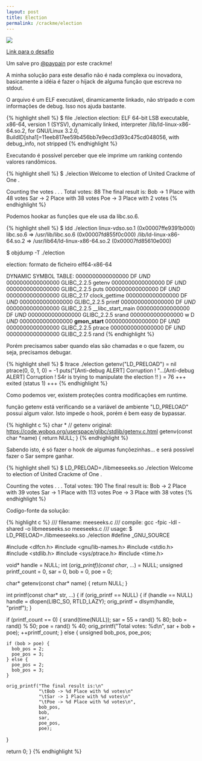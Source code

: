 ```yaml
---
layout: post
title: Election
permalink: /crackme/election
---
```


![](http://gifsstore.com/public/upload/gifs/15774085601577408551.gif)

[Link para o desafio](https://crackmes.one/crackme/5d64749533c5d46f00e2c324)

Um salve pro [@paypain](https://crackmes.one/user/paypain) por este crackme!

A minha solução para este desafio não é nada complexa ou inovadora, basicamente a idéia é fazer o hijack de alguma função que escreva no stdout. 

O arquivo é um ELF executável, dinamicamente linkado, não stripado e com informações de debug. Isso nos ajuda bastante.

{% highlight shell %}
$ file ./election 
election: ELF 64-bit LSB executable, x86-64, version 1 (SYSV), dynamically linked, interpreter /lib/ld-linux-x86-64.so.2, for GNU/Linux 3.2.0, BuildID[sha1]=11eeb817ee59b456bb7e9ecd3d93c475cd048056, with debug_info, not stripped
{% endhighlight %}

Executando é possível perceber que ele imprime um ranking contendo valores randômicos.

{% highlight shell %}
$ ./election 
Welcome to election of United Crackme of One .

Counting the votes . . .
Total votes: 88
The final result is:
	Bob -> 1 Place with 48 votes
	Sar -> 2 Place with 38 votes
	Poe -> 3 Place with 2 votes
{% endhighlight %}

Podemos hookar as funções que ele usa da libc.so.6.

{% highlight shell %}
$ ldd ./election 
linux-vdso.so.1 (0x00007ffe9391b000)
libc.so.6 => /usr/lib/libc.so.6 (0x00007fd855f0c000)
/lib/ld-linux-x86-64.so.2 => /usr/lib64/ld-linux-x86-64.so.2 (0x00007fd85610e000)

$ objdump -T ./election 

election:     formato de ficheiro elf64-x86-64

DYNAMIC SYMBOL TABLE:
0000000000000000      DF *UND*	0000000000000000  GLIBC_2.2.5 getenv
0000000000000000      DF *UND*	0000000000000000  GLIBC_2.2.5 puts
0000000000000000      DF *UND*	0000000000000000  GLIBC_2.17  clock_gettime
0000000000000000      DF *UND*	0000000000000000  GLIBC_2.2.5 printf
0000000000000000      DF *UND*	0000000000000000  GLIBC_2.2.5 __libc_start_main
0000000000000000      DF *UND*	0000000000000000  GLIBC_2.2.5 srand
0000000000000000  w   D  *UND*	0000000000000000              __gmon_start__
0000000000000000      DF *UND*	0000000000000000  GLIBC_2.2.5 ptrace
0000000000000000      DF *UND*	0000000000000000  GLIBC_2.2.5 rand
{% endhighlight %}

Porém precisamos saber quando elas são chamadas e o que fazem, ou seja, precisamos debugar.

{% highlight shell %}
$ ltrace ./election 
getenv("LD_PRELOAD")                                       = nil
ptrace(0, 0, 1, 0)                                         = -1
puts("[Anti-debug ALERT] Corruption ! "...[Anti-debug ALERT] Corruption ! S4r is trying to manipulate the election !!
)                = 76
+++ exited (status 1) +++
{% endhighlight %}

Como podemos ver, existem proteções contra modificações em runtime.

função getenv está verificando se a variável de ambiente "LD_PRELOAD" possui algum valor. Isto impede o hook, porém é bem easy de bypassar. 

{% highlight c %}
char *
// getenv original: https://code.woboq.org/userspace/glibc/stdlib/getenv.c.html 
getenv(const char *name)
{
	return NULL;
}
{% endhighlight %}

Sabendo isto, é só fazer o hook de algumas funçõezinhas... e será possível fazer o Sar sempre ganhar.

{% highlight shell %}
$ LD_PRELOAD=./libmeeseeks.so ./election
Welcome to election of United Crackme of One .

Counting the votes . . .
Total votes: 190
The final result is:
	Bob -> 2 Place with 39 votes
	Sar -> 1 Place with 113 votes
	Poe -> 3 Place with 38 votes
{% endhighlight %}

Codígo-fonte da solução: 

{% highlight c %}
/// filename: meeseeks.c
/// compile: gcc -fpic -ldl -shared -o libmeeseeks.so meeseeks.c
/// usage: $ LD_PRELOAD=./libmeeseeks.so ./election
#define _GNU_SOURCE

#include <dlfcn.h>
#include <gnu/lib-names.h>
#include <stdio.h>
#include <stdlib.h>
#include <sys/ptrace.h>
#include <time.h>

void* handle = NULL;
int (*orig_printf)(const char*, ...) = NULL;
unsigned printf_count = 0, sar = 0, bob = 0, poe = 0;

char*
getenv(const char* name)
{
  return NULL;
}

int
printf(const char* str, ...)
{
  if (orig_printf == NULL) {
    if (handle == NULL)
      handle = dlopen(LIBC_SO, RTLD_LAZY);
    orig_printf = dlsym(handle, "printf");
  }

  if (printf_count == 0) {
    srand(time(NULL));
    sar = 55 + rand() % 80;
    bob = rand() % 50;
    poe = rand() % 40;
    orig_printf("Total votes: %d\n", sar + bob + poe);
    ++printf_count;
  } else {
    unsigned bob_pos, poe_pos;

    if (bob > poe) {
      bob_pos = 2;
      poe_pos = 3;
    } else {
      poe_pos = 2;
      bob_pos = 3;
    }

    orig_printf("The final result is:\n"
                "\tBob -> %d Place with %d votes\n"
                "\tSar -> 1 Place with %d votes\n"
                "\tPoe -> %d Place with %d votes\n",
                bob_pos,
                bob,
                sar,
                poe_pos,
                poe);
  }

  return 0;
}
{% endhighlight %}
